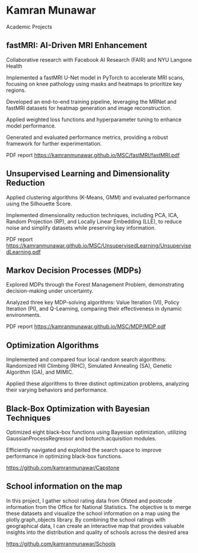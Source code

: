 # Kamran Munawar
Academic Projects


## fastMRI: AI-Driven MRI Enhancement 
Collaborative research with Facebook AI Research (FAIR) and NYU Langone Health 

Implemented a fastMRI U-Net model in PyTorch to accelerate MRI scans, focusing on knee pathology using masks and heatmaps to prioritize key regions. 

Developed an end-to-end training pipeline, leveraging the MRNet and fastMRI datasets for heatmap generation and image reconstruction. 

Applied weighted loss functions and hyperparameter tuning to enhance model performance. 

Generated and evaluated performance metrics, providing a robust framework for further experimentation. 

PDF report <https://kamranmunawar.github.io/MSC/fastMRI/fastMRI.pdf>

## Unsupervised Learning and Dimensionality Reduction 

Applied clustering algorithms (K-Means, GMM) and evaluated performance using the Silhouette Score. 

Implemented dimensionality reduction techniques, including PCA, ICA, Random Projection (RP), and Locally Linear Embedding (LLE), to reduce noise and simplify datasets while preserving key information. 

PDF report <https://kamranmunawar.github.io/MSC/UnsupervisedLearning/UnsupervisedLearning.pdf>

## Markov Decision Processes (MDPs) 

Explored MDPs through the Forest Management Problem, demonstrating decision-making under uncertainty. 

Analyzed three key MDP-solving algorithms: Value Iteration (VI), Policy Iteration (PI), and Q-Learning, comparing their effectiveness in dynamic environments. 

PDF report <https://kamranmunawar.github.io/MSC/MDP/MDP.pdf>

## Optimization Algorithms 

Implemented and compared four local random search algorithms: Randomized Hill Climbing (RHC), Simulated Annealing (SA), Genetic Algorithm (GA), and MIMIC. 

Applied these algorithms to three distinct optimization problems, analyzing their varying behaviors and performance. 

## Black-Box Optimization with Bayesian Techniques 

Optimized eight black-box functions using Bayesian optimization, utilizing GaussianProcessRegressor and botorch.acquisition modules. 

Efficiently navigated and exploited the search space to improve performance in optimizing black-box functions. 

<https://github.com/kamranmunawar/Capstone>

## School information on the map

In this project, I gather school rating data from Ofsted and postcode information from the Office for National Statistics. The objective is to merge these datasets and visualize the school information on a map using the plotly.graph_objects library. By combining the school ratings with geographical data, I can create an interactive map that provides valuable insights into the distribution and quality of schools across the desired area

 <https://github.com/kamranmunawar/Schools>

 
